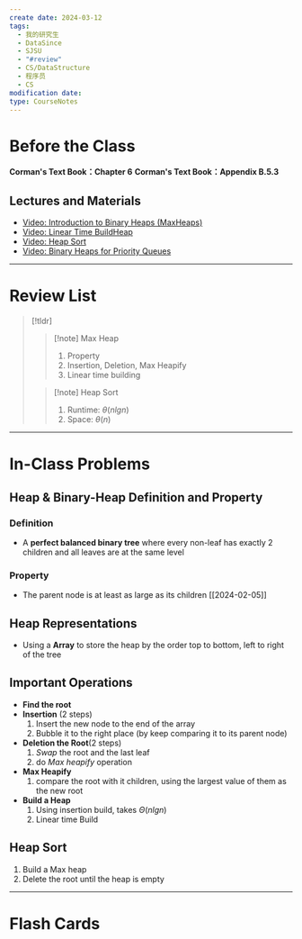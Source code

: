 ```yaml
---
create date: 2024-03-12
tags:
  - 我的研究生
  - DataSince
  - SJSU
  - "#review"
  - CS/DataStructure
  - 程序员
  - CS
modification date: 
type: CourseNotes
---
```

# Before the Class
**Corman's Text Book：Chapter 6**
**Corman's Text Book：Appendix B.5.3**
## Lectures and Materials
- [Video: Introduction to Binary Heaps (MaxHeaps)](https://www.youtube.com/watch?v=WCm3TqScBM8)
- [Video: Linear Time BuildHeap](https://www.youtube.com/watch?v=MiyLo8adrWw)
- [Video: Heap Sort](https://www.youtube.com/watch?v=onlhnHpGgC4)
- [Video: Binary Heaps for Priority Queues](https://www.youtube.com/watch?v=-WEku8ZnynU)
---
# Review List
>[!tldr]
>>[!note] Max Heap
>>1. Property
>>2. Insertion, Deletion, Max Heapify
>>3. Linear time building
>
>>[!note] Heap Sort
>>1. Runtime: $θ(nlgn)$
>>2. Space: $θ(n)$



---
# In-Class Problems
## Heap & Binary-Heap Definition and Property
### Definition
- A **perfect balanced binary tree** where every non-leaf has exactly 2 children and all leaves are at the same level
### Property
- The parent node is at least as large as its children
[[2024-02-05]]
## Heap Representations
- Using a **Array** to store the heap by the order top to bottom, left to right of the tree
## Important Operations 
- **Find the root**
- **Insertion** (2 steps)
	1. Insert the new node to the end of the array
	2. Bubble it to the right place (by keep comparing it to its parent node)
- **Deletion the Root**(2 steps)
	1. *Swap* the root and the last leaf
	2. do *Max heapify* operation
- **Max Heapify**
	1. compare the root with it children, using the largest value of them as the new root
- **Build a Heap**
	1. Using insertion build, takes $Θ(nlgn)$
	2. Linear time Build
## Heap Sort
1. Build a Max heap
2. Delete the root until the heap is empty
---
# Flash Cards
